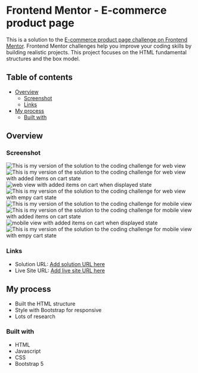 # Frontend Mentor - E-commerce product page

This is a solution to the [E-commerce product page challenge on Frontend Mentor](https://www.frontendmentor.io/challenges/ecommerce-product-page-UPsZ9MJp6). Frontend Mentor challenges help you improve your coding skills by building realistic projects. This project focuses on the HTML fundamental structures and the box model.

## Table of contents

- [Overview](#overview)
  - [Screenshot](#screenshot)
  - [Links](#links)
- [My process](#my-process)
  - [Built with](#built-with)

## Overview

### Screenshot

![This is my version of the solution to the coding challenge for web view](./final/web-view.jpg)
![This is my version of the solution to the coding challenge for web view with added items on cart state](./final/web-view-cartcount.jpg)
![web view with added items on cart when displayed state](./final/with-items-on-cart.jpg)
![This is my version of the solution to the coding challenge for web view with empy cart state](./final/web-view-cart-empty.jpg)
![This is my version of the solution to the coding challenge for mobile view](./final/mobile-view.jpg)
![This is my version of the solution to the coding challenge for mobile view with added items on cart state](./final/mobile-view-cartcount.jpg)
![mobile view with added items on cart when displayed state](./final/mobile-view-with-items-on-cart.jpg)
![This is my version of the solution to the coding challenge for mobile view with empy cart state](./final/mobile-view-cart-empty.jpg)

### Links

- Solution URL: [Add solution URL here](https://github.com/ajasmine94/product_page-bootstrap)
- Live Site URL: [Add live site URL here](https://recipe-page-1031.netlify.app/)

## My process

- Built the HTML structure
- Style with Bootstrap for responsive
- Lots of research

### Built with

- HTML
- Javascript
- CSS
- Bootstrap 5
